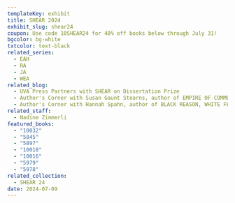 ```yaml
---
templateKey: exhibit
title: SHEAR 2024
exhibit_slug: shear24
coupon: Use code 10SHEAR24 for 40% off books below through July 31!
bgcolor: bg-white
txtcolor: text-black
related_series:
  - EAH
  - RA
  - JA
  - WEA
related_blog:
  - UVA Press Partners with SHEAR on Dissertation Prize
  - Author's Corner with Susan Gaunt Stearns, author of EMPIRE OF COMMERCE
  - Author's Corner with Hannah Spahn, author of BLACK REASON, WHITE FEELING
related_staff:
  - Nadine Zimmerli
featured_books:
  - "10032"
  - "5845"
  - "5897"
  - "10018"
  - "10016"
  - "5979"
  - "5978"
related_collection:
  - SHEAR 24
date: 2024-07-09
---
```

